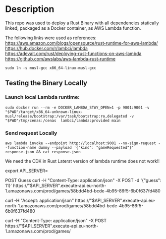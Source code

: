 # Description
This repo was used to deploy a Rust Binary with all dependencies statically linked, packaged as a Docker container, as AWS Lambda function.

The following links were used as references:
https://aws.amazon.com/blogs/opensource/rust-runtime-for-aws-lambda/
https://hub.docker.com/r/lambci/lambda
https://adevait.com/rust/deploying-rust-functions-on-aws-lambda
https://github.com/awslabs/aws-lambda-rust-runtime

`sudo ln -s musl-gcc x86_64-linux-musl-gcc`

## Testing the Binary Locally

### Launch local Lambda runtime:

```
sudo docker run --rm -e DOCKER_LAMBDA_STAY_OPEN=1 -p 9001:9001 -v "$PWD"/target/x86_64-unknown-linux-musl/release/bootstrap:/var/task/bootstrap:ro,delegated -v "$PWD"/tmp/cenas:/cenas  lambci/lambda:provided main
```

### Send request Locally
```
aws lambda invoke --endpoint http://localhost:9001 --no-sign-request --function-name dummy --payload '{"kind": "gameRequested"}' response.json && cat response.json
```


We need the CDK in Rust
Laterst version of lambda runtime does not work!!

export API_SERVER=

POST Guess
curl -H "Content-Type: application/json" -X POST -d '{"guess": 11}' https://"$API_SERVER".execute-api.eu-north-1.amazonaws.com/prod/games/58bdd4bd-bcde-4b95-86f5-6b0f637fd480

curl -H "Accept: application/json" https://"$API_SERVER".execute-api.eu-north-1.amazonaws.com/prod/games/58bdd4bd-bcde-4b95-86f5-6b0f637fd480

curl -H "Content-Type: application/json" -X POST https://"$API_SERVER".execute-api.eu-north-1.amazonaws.com/prod/games/
